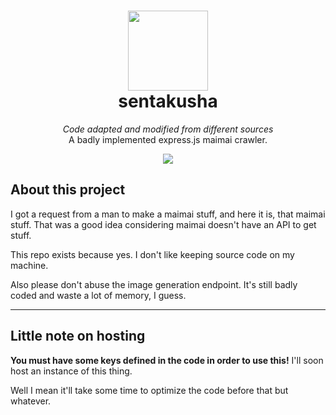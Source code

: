 <h1 align="center"><img src='https://media.vgm.io/products/37/11473/11473-1655072914.png' height='128'><br>sentakusha</h1>
<p align="center"><em>Code adapted and modified from different sources</em><br>A badly implemented express.js maimai crawler.</p>
<p align="center">
  <a href="https://nodejs.org">
    <img src="https://img.shields.io/badge/-JavaScript-black.svg?style=for-the-badge&logo=javascript&colorB=black"/>
  </a>
</p>

## About this project

I got a request from a man to make a maimai stuff, and here it is, that maimai stuff. That was a good idea considering maimai doesn't have an API to get stuff.

This repo exists because yes. I don't like keeping source code on my machine.

Also please don't abuse the image generation endpoint. It's still badly coded and waste a lot of memory, I guess.

---
## Little note on hosting

**You must have some keys defined in the code in order to use this!** I'll soon host an instance of this thing.

Well I mean it'll take some time to optimize the code before that but whatever.